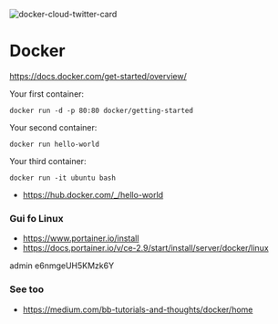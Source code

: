 ![docker-cloud-twitter-card](https://user-images.githubusercontent.com/1257048/95775203-5aa11300-0c98-11eb-9817-e440f1fc4627.png)

# Docker 

https://docs.docker.com/get-started/overview/

Your first container:

    docker run -d -p 80:80 docker/getting-started

Your second container:

    docker run hello-world

Your third container:

    docker run -it ubuntu bash


- https://hub.docker.com/_/hello-world



### Gui fo Linux

- https://www.portainer.io/install
- https://docs.portainer.io/v/ce-2.9/start/install/server/docker/linux

admin
e6nmgeUH5KMzk6Y


### See too

- https://medium.com/bb-tutorials-and-thoughts/docker/home
